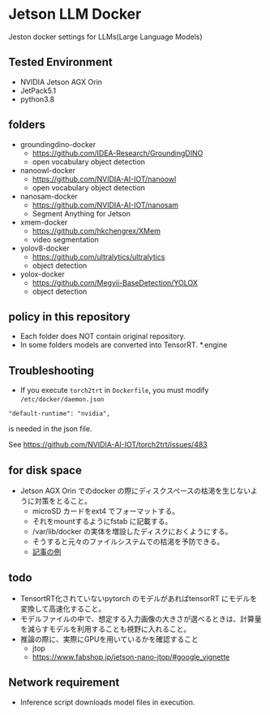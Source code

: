 # Jetson LLM Docker
Jeston docker settings for LLMs(Large Language Models)

## Tested Environment
- NVIDIA Jetson AGX Orin
- JetPack5.1
- python3.8

## folders
- groundingdino-docker
  - https://github.com/IDEA-Research/GroundingDINO
  - open vocabulary object detection
- nanoowl-docker
  - https://github.com/NVIDIA-AI-IOT/nanoowl
  - open vocabulary object detection
- nanosam-docker
  - https://github.com/NVIDIA-AI-IOT/nanosam
  - Segment Anything for Jetson 
- xmem-docker
  - https://github.com/hkchengrex/XMem
  - video segmentation
- yolov8-docker
  - https://github.com/ultralytics/ultralytics
  - object detection
- yolox-docker
  - https://github.com/Megvii-BaseDetection/YOLOX
  - object detection
## policy in this repository
- Each folder does NOT contain original repository. 
- In some folders models are converted into TensorRT.
	*.engine

## Troubleshooting
- If you execute `torch2trt` in `Dockerfile`, you must modify `/etc/docker/daemon.json`
```
"default-runtime": "nvidia",
```
is needed in the json file.

See 
https://github.com/NVIDIA-AI-IOT/torch2trt/issues/483

## for disk space
- Jetson AGX Orin でのdocker の際にディスクスペースの枯渇を生じないように対策をとること。
  - microSD カードをext4 でフォーマットする。
  - それをmountするようにfstab に記載する。
  - /var/lib/docker の実体を増設したディスクにおくようにする。
  - そうすると元々のファイルシステムでの枯渇を予防できる。
  - [記事の例](https://qiita.com/nonbiri15/items/2a6b1fcc1a373e2b084c)

## todo
- TensortRT化されていないpytorch のモデルがあればtensorRT にモデルを変換して高速化すること。
- モデルファイルの中で、想定する入力画像の大きさが選べるときは、計算量を減らすモデルを利用することも視野に入れること。
- 推論の際に、実際にGPUを用いているかを確認すること
  - jtop 
  - https://www.fabshop.jp/jetson-nano-jtop/#google_vignette

## Network requirement
- Inference script downloads model files in execution.

